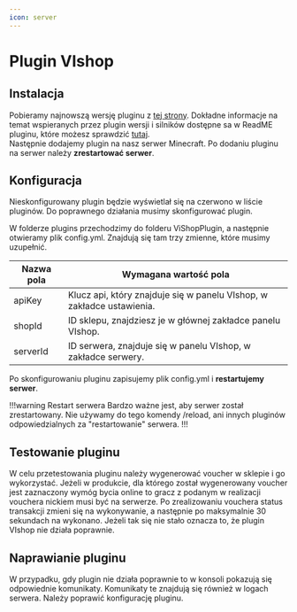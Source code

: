 ```yaml
---
icon: server
---
```


# Plugin VIshop

## Instalacja
Pobieramy najnowszą wersję pluginu z [tej strony](https://github.com/ivall/VIshop-plugin/releases). 
Dokładne informacje na temat wspieranych przez plugin wersji i silników dostępne sa w ReadME pluginu, które możesz 
sprawdzić [tutaj](https://github.com/ivall/VIshop-plugin/blob/main/README.md).  
Następnie dodajemy plugin na nasz serwer Minecraft. Po dodaniu pluginu na serwer należy **zrestartować serwer**.

## Konfiguracja
Nieskonfigurowany plugin będzie wyświetlał się na czerwono w liście pluginów. Do poprawnego działania musimy skonfigurować plugin.

W folderze plugins przechodzimy do folderu ViShopPlugin, a następnie otwieramy plik config.yml. Znajdują się tam trzy
zmienne, które musimy uzupełnić.

Nazwa pola   | Wymagana wartość pola
---    | ---
apiKey | Klucz api, który znajduje się w panelu VIshop, w zakładce ustawienia.
shopId | ID sklepu, znajdziesz je w głównej zakładce panelu VIshop.
serverId | ID serwera, znajduje się w panelu VIshop, w zakładce serwery.

Po skonfigurowaniu pluginu zapisujemy plik config.yml i **restartujemy serwer**.

!!!warning Restart serwera
Bardzo ważne jest, aby serwer został zrestartowany. Nie używamy do tego komendy /reload, ani innych pluginów
odpowiedzialnych za "restartowanie" serwera.
!!!

## Testowanie pluginu

W celu przetestowania pluginu należy wygenerować voucher w sklepie i go wykorzystać. Jeżeli w produkcie, dla którego został
wygenerowany voucher jest zaznaczony wymóg bycia online to gracz z podanym w realizacji vouchera nickiem musi być na serwerze. 
Po zrealizowaniu vouchera status transakcji zmieni się na wykonywanie, a następnie po maksymalnie 30 sekundach na wykonano.
Jeżeli tak się nie stało oznacza to, że plugin VIshop nie działa poprawnie.

## Naprawianie pluginu

W przypadku, gdy plugin nie działa poprawnie to w konsoli pokazują się odpowiednie komunikaty. Komunikaty te znajdują się 
również w logach serwera. Należy poprawić konfigurację pluginu.
